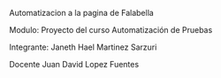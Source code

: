 Automatizacion a la pagina de Falabella

Modulo:
Proyecto del curso Automatización de Pruebas 


Integrante:
Janeth Hael Martinez Sarzuri

Docente 
Juan David Lopez Fuentes

